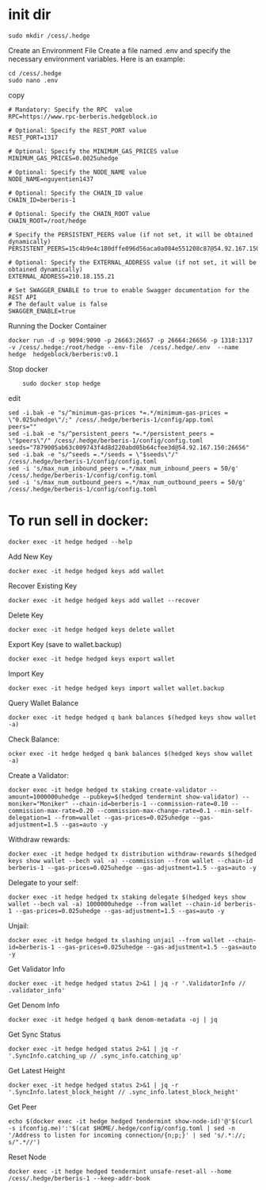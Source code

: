 # init dir

    sudo mkdir /cess/.hedge 

Create an Environment File
Create a file named .env and specify the necessary environment variables. Here is an example:


    cd /cess/.hedge
    sudo nano .env
 
 copy   

    # Mandatory: Specify the RPC  value 
    RPC=https://www.rpc-berberis.hedgeblock.io
    
    # Optional: Specify the REST_PORT value
    REST_PORT=1317
    
    # Optional: Specify the MINIMUM_GAS_PRICES value
    MINIMUM_GAS_PRICES=0.0025uhedge
    
    # Optional: Specify the NODE_NAME value
    NODE_NAME=nguyentien1437
    
    # Optional: Specify the CHAIN_ID value
    CHAIN_ID=berberis-1
    
    # Optional: Specify the CHAIN_ROOT value
    CHAIN_ROOT=/root/hedge
    
    # Specify the PERSISTENT_PEERS value (if not set, it will be obtained dynamically)
    PERSISTENT_PEERS=15c4b9e4c180dffe096d56aca0a084e551208c87@54.92.167.150:26656
    
    # Optional: Specify the EXTERNAL_ADDRESS value (if not set, it will be obtained dynamically)
    EXTERNAL_ADDRESS=210.18.155.21
    
    # Set SWAGGER_ENABLE to true to enable Swagger documentation for the REST API
    # The default value is false
    SWAGGER_ENABLE=true


Running the Docker Container

    docker run -d -p 9094:9090 -p 26663:26657 -p 26664:26656 -p 1318:1317 -v /cess/.hedge:/root/hedge --env-file  /cess/.hedge/.env  --name hedge  hedgeblock/berberis:v0.1

Stop docker
        
        sudo docker stop hedge

edit 

    sed -i.bak -e "s/^minimum-gas-prices *=.*/minimum-gas-prices = \"0.025uhedge\"/;" /cess/.hedge/berberis-1/config/app.toml
    peers=""
    sed -i.bak -e "s/^persistent_peers *=.*/persistent_peers = \"$peers\"/" /cess/.hedge/berberis-1/config/config.toml
    seeds="7879005ab63c009743f4d8d220abd05b64cfee3d@54.92.167.150:26656"
    sed -i.bak -e "s/^seeds =.*/seeds = \"$seeds\"/" /cess/.hedge/berberis-1/config/config.toml
    sed -i 's/max_num_inbound_peers =.*/max_num_inbound_peers = 50/g' /cess/.hedge/berberis-1/config/config.toml
    sed -i 's/max_num_outbound_peers =.*/max_num_outbound_peers = 50/g' /cess/.hedge/berberis-1/config/config.toml

# To run sell in docker:

    docker exec -it hedge hedged --help

Add New Key

    docker exec -it hedge hedged keys add wallet

Recover Existing Key

    docker exec -it hedge hedged keys add wallet --recover
     
Delete Key

    docker exec -it hedge hedged keys delete wallet
Export Key (save to wallet.backup)

    docker exec -it hedge hedged keys export wallet
Import Key

    docker exec -it hedge hedged keys import wallet wallet.backup
Query Wallet Balance

    docker exec -it hedge hedged q bank balances $(hedged keys show wallet -a) 
Check Balance:

    ocker exec -it hedge hedged q bank balances $(hedged keys show wallet -a)
Create a Validator:

    docker exec -it hedge hedged tx staking create-validator --amount=1000000uhedge --pubkey=$(hedged tendermint show-validator) --moniker="Moniker" --chain-id=berberis-1 --commission-rate=0.10 --commission-max-rate=0.20 --commission-max-change-rate=0.1 --min-self-delegation=1 --from=wallet --gas-prices=0.025uhedge --gas-adjustment=1.5 --gas=auto -y

Withdraw rewards:

    docker exec -it hedge hedged tx distribution withdraw-rewards $(hedged keys show wallet --bech val -a) --commission --from wallet --chain-id berberis-1 --gas-prices=0.025uhedge --gas-adjustment=1.5 --gas=auto -y
    
Delegate to your self:

    docker exec -it hedge hedged tx staking delegate $(hedged keys show wallet --bech val -a) 1000000uhedge --from wallet --chain-id berberis-1 --gas-prices=0.025uhedge --gas-adjustment=1.5 --gas=auto -y
    
Unjail:

    docker exec -it hedge hedged tx slashing unjail --from wallet --chain-id=berberis-1 --gas-prices=0.025uhedge --gas-adjustment=1.5 --gas=auto -y 
Get Validator Info

    docker exec -it hedge hedged status 2>&1 | jq -r '.ValidatorInfo // .validator_info'
Get Denom Info

    docker exec -it hedge hedged q bank denom-metadata -oj | jq
Get Sync Status

    docker exec -it hedge hedged status 2>&1 | jq -r '.SyncInfo.catching_up // .sync_info.catching_up'
Get Latest Height

    docker exec -it hedge hedged status 2>&1 | jq -r '.SyncInfo.latest_block_height // .sync_info.latest_block_height'
Get Peer

    echo $(docker exec -it hedge hedged tendermint show-node-id)'@'$(curl -s ifconfig.me)':'$(cat $HOME/.hedge/config/config.toml | sed -n '/Address to listen for incoming connection/{n;p;}' | sed 's/.*://; s/".*//')
Reset Node

    docker exec -it hedge hedged tendermint unsafe-reset-all --home /cess/.hedge/berberis-1 --keep-addr-book






